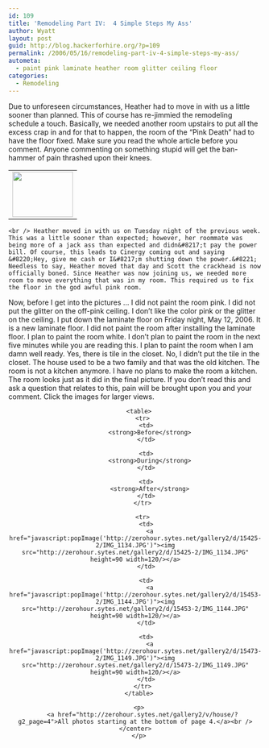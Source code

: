 ```yaml
---
id: 109
title: 'Remodeling Part IV:  4 Simple Steps My Ass'
author: Wyatt
layout: post
guid: http://blog.hackerforhire.org/?p=109
permalink: /2006/05/16/remodeling-part-iv-4-simple-steps-my-ass/
autometa:
  - paint pink laminate heather room glitter ceiling floor
categories:
  - Remodeling
---
```

Due to unforeseen circumstances, Heather had to move in with us a little sooner than planned. This of course has re-jimmied the remodeling schedule a touch. Basically, we needed another room upstairs to put all the excess crap in and for that to happen, the room of the &#8220;Pink Death&#8221; had to have the floor fixed. Make sure you read the whole article before you comment. Anyone commenting on something stupid will get the ban-hammer of pain thrashed upon their knees.  


<center>
  </p> 
  
  <table>
    <tr>
      <td>
        <a href="javascript:popImage('http://zerohour.sytes.net/gallery2/d/15489-2/IMG_1153.JPG','Pink Death')"><img src="http://zerohour.sytes.net/gallery2/d/15489-2/IMG_1153.JPG" height=90 width=120/><br /> </a>
      </td>
    </tr>
  </table>
  
  <p>
    </center><!--more-->
    
    <br /> Heather moved in with us on Tuesday night of the previous week. This was a little sooner than expected; however, her roommate was being more of a jack ass than expected and didn&#8217;t pay the power bill. Of course, this leads to Cinergy coming out and saying &#8220;Hey, give me cash or I&#8217;m shutting down the power.&#8221; Needless to say, Heather moved that day and Scott the crackhead is now officially boned. Since Heather was now joining us, we needed more room to move everything that was in my room. This required us to fix the floor in the god awful pink room.
  </p>
  
  <p>
    Now, before I get into the pictures &#8230; I did not paint the room pink. I did not put the glitter on the off-pink ceiling. I don&#8217;t like the color pink or the glitter on the ceiling. I put down the laminate floor on Friday night, May 12, 2006. It is a new laminate floor. I did not paint the room after installing the laminate floor. I plan to paint the room white. I don&#8217;t plan to paint the room in the next five minutes while you are reading this. I plan to paint the room when I am damn well ready. Yes, there is tile in the closet. No, I didn&#8217;t put the tile in the closet. The house used to be a two family and that was the old kitchen. The room is not a kitchen anymore. I have no plans to make the room a kitchen. The room looks just as it did in the final picture. If you don&#8217;t read this and ask a question that relates to this, pain will be brought upon you and your comment. Click the images for larger views.
  </p>
  
  <p>
    <center>
      </p> 
      
      <table>
        <tr>
          <td>
            <strong>Before</strong>
          </td>
          
          <td>
            <strong>During</strong>
          </td>
          
          <td>
            <strong>After</strong>
          </td>
        </tr>
        
        <tr>
          <td>
            <a href="javascript:popImage('http://zerohour.sytes.net/gallery2/d/15425-2/IMG_1134.JPG')"><img src="http://zerohour.sytes.net/gallery2/d/15425-2/IMG_1134.JPG" height=90 width=120/></a>
          </td>
          
          <td>
            <a href="javascript:popImage('http://zerohour.sytes.net/gallery2/d/15453-2/IMG_1144.JPG')"><img src="http://zerohour.sytes.net/gallery2/d/15453-2/IMG_1144.JPG" height=90 width=120/></a>
          </td>
          
          <td>
            <a href="javascript:popImage('http://zerohour.sytes.net/gallery2/d/15473-2/IMG_1149.JPG')"><img src="http://zerohour.sytes.net/gallery2/d/15473-2/IMG_1149.JPG" height=90 width=120/></a>
          </td>
        </tr>
      </table>
      
      <p>
        <a href="http://zerohour.sytes.net/gallery2/v/house/?g2_page=4">All photos starting at the bottom of page 4.</a><br /> </center>
      </p>